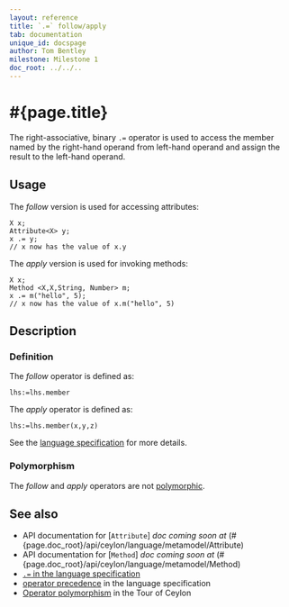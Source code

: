 ```yaml
---
layout: reference
title: `.=` follow/apply
tab: documentation
unique_id: docspage
author: Tom Bentley
milestone: Milestone 1
doc_root: ../../..
---
```


# #{page.title}

The right-associative, binary `.=` operator is used to access the member 
named by the right-hand operand from left-hand operand and assign the result to 
the left-hand operand.

## Usage 

The *follow* version is used for accessing attributes:

<!-- no-check -->
    X x;
    Attribute<X> y;
    x .= y; 
    // x now has the value of x.y

The *apply* version is used for invoking methods:

<!-- no-check -->
    X x;
    Method <X,X,String, Number> m;
    x .= m("hello", 5); 
    // x now has the value of x.m("hello", 5)

## Description

### Definition

The *follow* operator is defined as:

<!-- no-check -->
    lhs:=lhs.member

The *apply* operator is defined as:

<!-- no-check -->
    lhs:=lhs.member(x,y,z)

See the [language specification](#{page.doc_root}/#{site.urls.spec_relative}#basic) for more details.

### Polymorphism 

The *follow* and *apply* operators are not [polymorphic](#{page.doc_root}/reference/operator/operator-polymorphism). 

## See also

* API documentation for [`Attribute`] _doc coming soon at_ (#{page.doc_root}/api/ceylon/language/metamodel/Attribute)
* API documentation for [`Method`] _doc coming soon at_ (#{page.doc_root}/api/ceylon/language/metamodel/Method)
* [`.=` in the language specification](#{page.doc_root}/#{site.urls.spec_relative}#basic)
* [operator precedence](#{page.doc_root}/#{site.urls.spec_relative}#operatorprecedence) in the 
  language specification
* [Operator polymorphism](#{page.doc_root}/tour/language-module/#operator_polymorphism) 
  in the Tour of Ceylon

